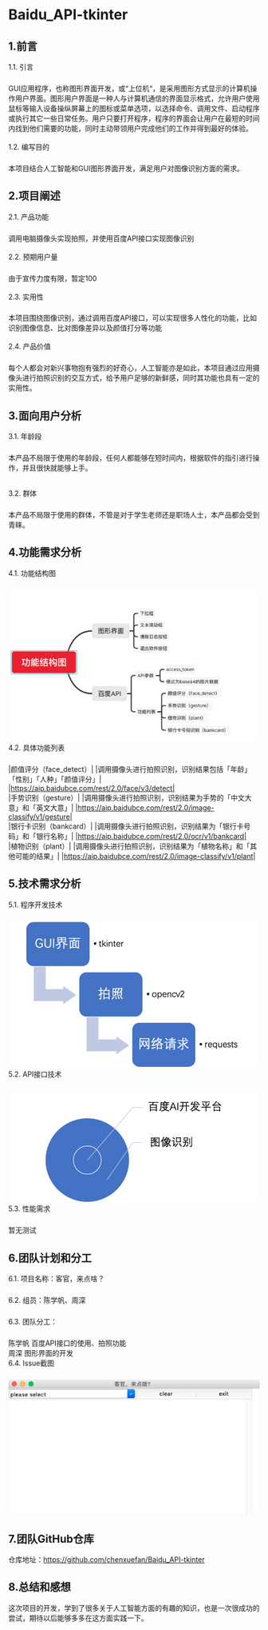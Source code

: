 # Baidu_API-tkinter

1.前言
---
1.1.	引言<br>
###
GUI应用程序，也称图形界面开发，或“上位机“，是采用图形方式显示的计算机操作用户界面。图形用户界面是一种人与计算机通信的界面显示格式，允许用户使用鼠标等输入设备操纵屏幕上的图标或菜单选项，以选择命令、调用文件、启动程序或执行其它一些日常任务。用户只要打开程序，程序的界面会让用户在最短的时间内找到他们需要的功能，同时主动带领用户完成他们的工作并得到最好的体验。<br><br>
1.2.	编写目的<br>	
###
本项目结合人工智能和GUI图形界面开发，满足用户对图像识别方面的需求。
	
2.项目阐述
---
2.1.	产品功能<br>
###
调用电脑摄像头实现拍照，并使用百度API接口实现图像识别<br><br>
2.2.	预期用户量<br>
###
由于宣传力度有限，暂定100<br><br>
2.3.	实用性<br>
###
本项目围绕图像识别，通过调用百度API接口，可以实现很多人性化的功能，比如识别图像信息、比对图像差异以及颜值打分等功能<br><br>
2.4.	产品价值<br>
###
每个人都会对新兴事物抱有强烈的好奇心，人工智能亦是如此，本项目通过应用摄像头进行拍照识别的交互方式，给予用户足够的新鲜感，同时其功能也具有一定的实用性。

3.面向用户分析
---
3.1.	年龄段<br>
###
本产品不局限于使用的年龄段，任何人都能够在短时间内，根据软件的指引进行操作，并且很快就能够上手。<br><br>

3.2.	群体<br>
###
本产品不局限于使用的群体，不管是对于学生老师还是职场人士，本产品都会受到青睐。<br>

4.功能需求分析
---
4.1.	功能结构图<br>
###
![](https://github.com/chenxuefan/Baidu_API-tkinter/blob/master/img/structure.png)<br>
4.2.	具体功能列表<br>
###

|颜值评分（face_detect）|	|调用摄像头进行拍照识别，识别结果包括「年龄」「性别」「人种」「颜值评分」|	|https://aip.baidubce.com/rest/2.0/face/v3/detect|
<br>
|手势识别（gesture）|	|调用摄像头进行拍照识别，识别结果为手势的「中文大意」和「英文大意」|	|https://aip.baidubce.com/rest/2.0/image-classify/v1/gesture|
<br>
|银行卡识别（bankcard）|	|调用摄像头进行拍照识别，识别结果为「银行卡号码」和「银行名称」|	|https://aip.baidubce.com/rest/2.0/ocr/v1/bankcard|
<br>
|植物识别（plant）|	|调用摄像头进行拍照识别，识别结果为「植物名称」和「其他可能的结果」|	|https://aip.baidubce.com/rest/2.0/image-classify/v1/plant|


5.技术需求分析
---
5.1.	程序开发技术
###
![](https://github.com/chenxuefan/Baidu_API-tkinter/blob/master/img/main_tec.png)<br>
5.2.	API接口技术 
###
![](https://github.com/chenxuefan/Baidu_API-tkinter/blob/master/img/api_tec.png)<br>
5.3.	性能需求
###
暂无测试

6.团队计划和分工
---
6.1.	项目名称：客官，来点啥？<br>
###
6.2.	组员：陈学帆、周深<br>
###
6.3.	团队分工：<br>
###
陈学帆	百度API接口的使用、拍照功能<br>
周深	图形界面的开发<br>
6.4.	Issue截图
###
![](https://github.com/chenxuefan/Baidu_API-tkinter/blob/master/img/scr_shot.png)<br>

7.团队GitHub仓库
---
仓库地址：https://github.com/chenxuefan/Baidu_API-tkinter
	

8.总结和感想
---
这次项目的开发，学到了很多关于人工智能方面的有趣的知识，也是一次很成功的尝试，期待以后能够多多在这方面实践一下。



